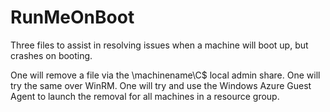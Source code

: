 # RunMeOnBoot
Three files to assist in resolving issues when a machine will boot up, but crashes on booting. 

One will remove a file via the \\machinename\C$ local admin share.
One will try the same over WinRM.
One will try and use the Windows Azure Guest Agent to launch the removal for all machines in a resource group.
